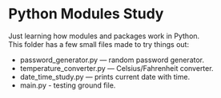# Python Modules Study

Just learning how modules and packages work in Python.  
This folder has a few small files made to try things out:

- password_generator.py — random password generator.  
- temperature_converter.py — Celsius/Fahrenheit converter. 
- date_time_study.py — prints current date with time.
- main.py - testing ground file.